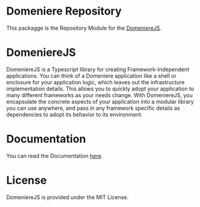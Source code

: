 # Domeniere Repository
This packagge is the Repository Module for the [DomeniereJS](https://www.domeniere.com/).

# DomeniereJS
DomeniereJS is a Typescript library for creating Framework-Independent applications. You can think of a Domeniere application like a shell or enclosure for your application logic, which leaves out the infrastructure implementation details. This allows you to quickly adopt your application to many different frameworks as your needs change. With DomeniereJS, you encapsulate the concrete aspects of your application into a modular library you can use anywhere, and pass in any framework specific details as dependencies to adopt its behavior to its environment.

# Documentation
You can read the Documentation [here](https://www.domeniere.com/docs/).

# License
DomeniereJS is provided under the MIT License.
